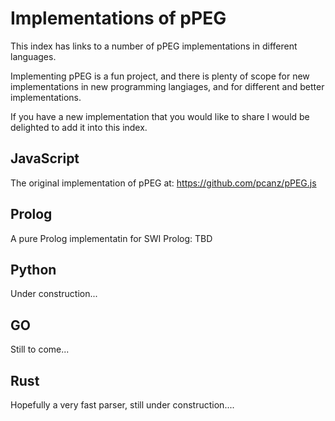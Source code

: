 #   Implementations of pPEG

This index has links to a number of pPEG implementations in different languages.

Implementing pPEG is a fun project, and there is plenty of scope for new implementations in new programming langiages, and for different and better implementations.

If you have a new implementation that you would like to share I would be delighted to add it into this index.

## JavaScript

The original implementation of pPEG at: <https://github.com/pcanz/pPEG.js>

## Prolog

A pure Prolog implementatin for SWI Prolog: TBD

## Python

Under construction...

## GO

Still to come...

## Rust

Hopefully a very fast parser, still under construction....


